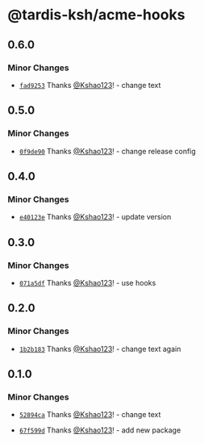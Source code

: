 # @tardis-ksh/acme-hooks

## 0.6.0

### Minor Changes

- [`fad9253`](https://github.com/tardis-ksh/demo-turborepo/commit/fad92539015bc84a158753246983093930554a53) Thanks [@Kshao123](https://github.com/Kshao123)! - change text

## 0.5.0

### Minor Changes

- [`0f9de90`](https://github.com/tardis-ksh/demo-turborepo/commit/0f9de90addcead8cd901a9e13c0af1737c66f466) Thanks [@Kshao123](https://github.com/Kshao123)! - change release config

## 0.4.0

### Minor Changes

- [`e40123e`](https://github.com/tardis-ksh/demo-turborepo/commit/e40123e967adfcb311d72c6efb9e89c84bae64d0) Thanks [@Kshao123](https://github.com/Kshao123)! - update version

## 0.3.0

### Minor Changes

- [`071a5df`](https://github.com/tardis-ksh/demo-turborepo/commit/071a5df90de9e24e4cd8c2f399aff8e7e0ce83b7) Thanks [@Kshao123](https://github.com/Kshao123)! - use hooks

## 0.2.0

### Minor Changes

- [`1b2b183`](https://github.com/tardis-ksh/demo-turborepo/commit/1b2b183a118896a9f41baa67439dc7489e9a9090) Thanks [@Kshao123](https://github.com/Kshao123)! - change text again

## 0.1.0

### Minor Changes

- [`52894ca`](https://github.com/tardis-ksh/demo-turborepo/commit/52894ca3defa8faa4f3532189fb3d433cf7bca3e) Thanks [@Kshao123](https://github.com/Kshao123)! - change text

- [`67f599d`](https://github.com/tardis-ksh/demo-turborepo/commit/67f599d008ac25a800158ccd1ea58b6209e51d7b) Thanks [@Kshao123](https://github.com/Kshao123)! - add new package
